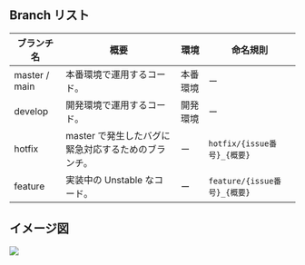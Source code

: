 ## Branch リスト

| ブランチ名    | 概要                                                | 環境     | 命名規則                     |
| ------------- | --------------------------------------------------- | -------- | ---------------------------- |
| master / main | 本番環境で運用するコード。                          | 本番環境 | ー                           |
| develop       | 開発環境で運用するコード。                          | 開発環境 | ー                           |
| hotfix        | master で発生したバグに緊急対応するためのブランチ。 | ー       | `hotfix/{issue番号}_{概要}`  |
| feature       | 実装中の Unstable なコード。                        | ー       | `feature/{issue番号}_{概要}` |

## イメージ図

![](https://i0.wp.com/lanziani.com/slides/gitflow/images/gitflow_1.png?zoom=2)
